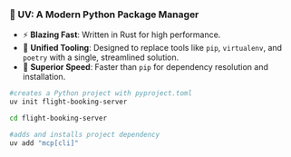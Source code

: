### 🌟 UV: A Modern Python Package Manager

- ⚡ **Blazing Fast**: Written in Rust for high performance.
- 🧰 **Unified Tooling**: Designed to replace tools like `pip`, `virtualenv`, and `poetry` with a single, streamlined solution.
- 🚀 **Superior Speed**: Faster than `pip` for dependency resolution and installation.

```bash
#creates a Python project with pyproject.toml
uv init flight-booking-server

cd flight-booking-server

#adds and installs project dependency
uv add "mcp[cli]"
```
